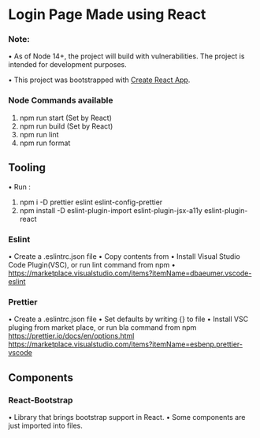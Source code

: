 # Login Page Made using React

### Note:

• As of Node 14+, the project will build with vulnerabilities. The project is intended for development purposes.

• This project was bootstrapped with [Create React App](https://github.com/facebook/create-react-app).

### Node Commands available

1. npm run start (Set by React)
2. npm run build (Set by React)
3. npm run lint
4. npm run format

## Tooling

• Run :

1. npm i -D prettier eslint eslint-config-prettier
2. npm install -D eslint-plugin-import eslint-plugin-jsx-a11y eslint-plugin-react

### Eslint

• Create a .eslintrc.json file
• Copy contents from
• Install Visual Studio Code Plugin(VSC), or run lint command from npm
• https://marketplace.visualstudio.com/items?itemName=dbaeumer.vscode-eslint

### Prettier

• Create a .eslintrc.json file
• Set defaults by writing {} to file
• Install VSC pluging from market place, or run bla command from npm
https://prettier.io/docs/en/options.html
https://marketplace.visualstudio.com/items?itemName=esbenp.prettier-vscode

## Components

### React-Bootstrap

• Library that brings bootstrap support in React.
• Some components are just imported into files.
